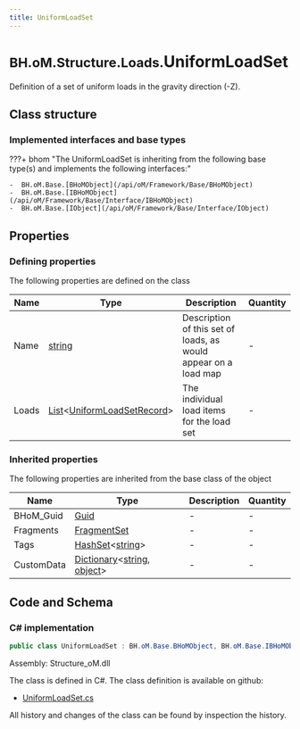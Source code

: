 ```yaml
---
title: UniformLoadSet
---
```


# <small>BH.oM.Structure.Loads.</small>**UniformLoadSet**

Definition of a set of uniform loads in the gravity direction (-Z).

## Class structure

### Implemented interfaces and base types

???+ bhom "The UniformLoadSet is inheriting from the following base type(s) and implements the following interfaces:"

    -  BH.oM.Base.[BHoMObject](/api/oM/Framework/Base/BHoMObject)
    -  BH.oM.Base.[IBHoMObject](/api/oM/Framework/Base/Interface/IBHoMObject)
    -  BH.oM.Base.[IObject](/api/oM/Framework/Base/Interface/IObject)


## Properties



### Defining properties

The following properties are defined on the class

| Name             | Type             | Description      | Quantity         |
|------------------|------------------|------------------|------------------|
| Name | [string](https://learn.microsoft.com/en-us/dotnet/api/System.String?view=netstandard-2.0) | Description of this set of loads, as would appear on a load map | - |
| Loads | [List](https://learn.microsoft.com/en-us/dotnet/api/System.Collections.Generic.List-1?view=netstandard-2.0)&lt;[UniformLoadSetRecord](/api/oM/Analytical/Structure/Loads/UniformLoadSetRecord)&gt; | The individual load items for the load set | - |


### Inherited properties
The following properties are inherited from the base class of the object

| Name             | Type             | Description      | Quantity         |
|------------------|------------------|------------------|------------------|
| BHoM_Guid | [Guid](https://learn.microsoft.com/en-us/dotnet/api/System.Guid?view=netstandard-2.0) | - | - |
| Fragments | [FragmentSet](/api/oM/Framework/Base/FragmentSet) | - | - |
| Tags | [HashSet](https://learn.microsoft.com/en-us/dotnet/api/System.Collections.Generic.HashSet-1?view=netstandard-2.0)&lt;[string](https://learn.microsoft.com/en-us/dotnet/api/System.String?view=netstandard-2.0)&gt; | - | - |
| CustomData | [Dictionary](https://learn.microsoft.com/en-us/dotnet/api/System.Collections.Generic.Dictionary-2?view=netstandard-2.0)&lt;[string](https://learn.microsoft.com/en-us/dotnet/api/System.String?view=netstandard-2.0), [object](https://learn.microsoft.com/en-us/dotnet/api/System.Object?view=netstandard-2.0)&gt; | - | - |


## Code and Schema

### C# implementation

``` C# title="C#"
public class UniformLoadSet : BH.oM.Base.BHoMObject, BH.oM.Base.IBHoMObject, BH.oM.Base.IObject
```

Assembly: Structure_oM.dll

The class is defined in C#. The class definition is available on github:

- [UniformLoadSet.cs](https://github.com/BHoM/BHoM/blob/develop/Structure_oM/Loads\UniformLoadSet.cs)

All history and changes of the class can be found by inspection the history.
